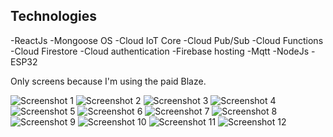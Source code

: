 ## Technologies

-ReactJs
-Mongoose OS
-Cloud IoT Core
-Cloud Pub/Sub
-Cloud Functions
-Cloud Firestore
-Cloud authentication
-Firebase hosting
-Mqtt
-NodeJs
-ESP32

Only screens because I'm using the paid Blaze.

![Screenshot 1](readmeImages/desktopDashboard.png)
![Screenshot 2](readmeImages/desktopDashboardMenu.png)
![Screenshot 3](readmeImages/desktopLogin.png)
![Screenshot 4](readmeImages/desktopObservations.png)
![Screenshot 5](readmeImages/desktopSettings.png)
![Screenshot 6](readmeImages/desktopWeather.png)
![Screenshot 7](readmeImages/desktopWeatherChart.png)
![Screenshot 8](readmeImages/mobileDashboard.png)
![Screenshot 9](readmeImages/mobileLogin.png)
![Screenshot 10](readmeImages/mobileObservations.png)
![Screenshot 11](readmeImages/mobileSettings.png)
![Screenshot 12](readmeImages/mobileWeather.png)
